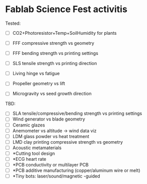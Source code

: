 # Fablab Science Fest activitis


Tested:

* [ ] CO2+Photoresistor+Temp+SoilHumidity for plants
* [ ] FFF compressive strength vs geometry
* [ ] FFF bending strength vs printing settings
* [ ] SLS tensile strength vs printing direction
* [ ] Living hinge vs fatigue
* [ ] Propeller geometry vs lift
* [ ] Microgravity vs seed growth direction



TBD:

* [ ] SLA tensile/compressive/bending strength vs printing settings
* [ ] Wind generator vs blade geometry
* [ ] Ceramic glazes
* [ ] Anemometer vs altitude -> wind data viz
* [ ] LDM glass powder vs heat treatment
* [ ] LMD clay printing compressive strength vs geometry
* [ ] Acoustic metamaterials
* [ ] *Cutting tool design
* [ ] *ECG heart rate
* [ ] *PCB conductivity or multilayer PCB
* [ ] *PCB additive manufacturing (copper/aluminum wire or melt)
* [ ] *Tiny bots: laser/sound/magnetic -guided
